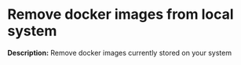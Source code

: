 # Remove docker images from local system

**Description:** Remove docker images currently stored on your system

